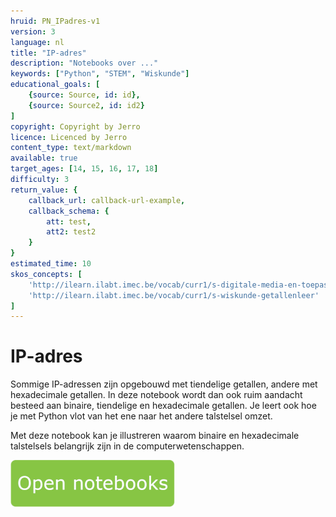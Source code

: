 ```yaml
---
hruid: PN_IPadres-v1
version: 3
language: nl
title: "IP-adres"
description: "Notebooks over ..."
keywords: ["Python", "STEM", "Wiskunde"]
educational_goals: [
    {source: Source, id: id}, 
    {source: Source2, id: id2}
]
copyright: Copyright by Jerro
licence: Licenced by Jerro
content_type: text/markdown
available: true
target_ages: [14, 15, 16, 17, 18]
difficulty: 3
return_value: {
    callback_url: callback-url-example,
    callback_schema: {
        att: test,
        att2: test2
    }
}
estimated_time: 10
skos_concepts: [
    'http://ilearn.ilabt.imec.be/vocab/curr1/s-digitale-media-en-toepassingen', 
    'http://ilearn.ilabt.imec.be/vocab/curr1/s-wiskunde-getallenleer'
]
---
```


# IP-adres
Sommige IP-adressen zijn opgebouwd met tiendelige getallen, andere met hexadecimale getallen.
In deze notebook wordt dan ook ruim aandacht besteed aan binaire, tiendelige en hexadecimale getallen. Je leert ook hoe je met Python vlot van het ene naar het andere talstelsel omzet.

Met deze notebook kan je illustreren waarom binaire en hexadecimale talstelsels belangrijk zijn in de computerwetenschappen.

[![](embed/Knop.png "Knop")](https://kiks.ilabt.imec.be/jupyterhub/?id=1300 "Notebooks IP-adres")
